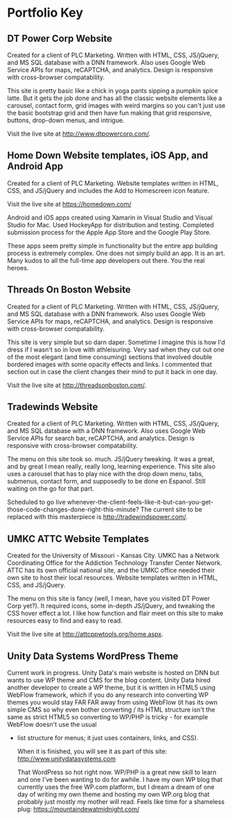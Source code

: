 # Portfolio Key

## DT Power Corp Website
Created for a client of PLC Marketing. Written with HTML, CSS, JS/jQuery, and MS SQL database with a DNN framework. Also uses Google Web Service APIs for maps, reCAPTCHA, and analytics. Design is responsive with cross-browser compatability.

This site is pretty basic like a chick in yoga pants sipping a pumpkin spice latte. But it gets the job done and has all the classic website elements like a carousel, contact form, grid images with weird margins so you can't just use the basic bootstrap grid and then have fun making that grid responsive, buttons, drop-down menus, and intrigue.

Visit the live site at http://www.dtpowercorp.com/. 

## Home Down Website templates, iOS App, and Android App
Created for a client of PLC Marketing. Website templates written in HTML, CSS, and JS/jQuery and includes the Add to Homescreen icon feature. 

Visit the live site at https://homedown.com/

Android and iOS apps created using Xamarin in Visual Studio and Visual Studio for Mac. Used HockeyApp for distribution and testing. Completed submission process for the Apple App Store and the Google Play Store. 

These apps seem pretty simple in functionality but the entire app building process is extremely complex. One does not simply build an app. It is an art. Many kudos to all the full-time app developers out there. You the real heroes.

## Threads On Boston Website
Created for a client of PLC Marketing. Written with HTML, CSS, JS/jQuery, and MS SQL database with a DNN framework. Also uses Google Web Service APIs for maps, reCAPTCHA, and analytics. Design is responsive with cross-browser compatability.

This site is very simple but so darn daper. Sometime I imagine this is how I'd dress if I wasn't so in love with athleisuring. Very sad when they cut out one of the most elegant (and time consuming) sections that involved double bordered images with some opacity effects and links. I commented that section out in case the client changes their mind to put it back in one day. 

Visit the live site at http://threadsonboston.com/.

## Tradewinds Website

Created for a client of PLC Marketing. Written with HTML, CSS, JS/jQuery, and MS SQL database with a DNN framework. Also uses Google Web Service APIs for search bar, reCAPTCHA, and analytics. Design is responsive with cross-browser compatability.

The menu on this site took so. much. JS/jQuery tweaking. It was a great, and by great I mean really, really long, learning experience. This site also uses a carousel that has to play nice with the drop down menu, tabs, submenus, contact form, and supposedly to be done en Espanol. Still waiting on the go for that part. 

Scheduled to go live whenever-the-client-feels-like-it-but-can-you-get-those-code-changes-done-right-this-minute? The current site to be replaced with this masterpiece is http://tradewindspower.com/.

## UMKC ATTC Website Templates

Created for the University of Missouri - Kansas City. UMKC has a Network Coordinating Office for the Addiction Technology Transfer Center Network. ATTC has its own official national site, and the UMKC office needed their own site to host their local resources. Website templates written in HTML, CSS, and JS/jQuery.

The menu on this site is fancy (well, I mean, have you visited DT Power Corp yet?). It required icons, some in-depth JS/jQuery, and tweaking the CSS hover effect a lot. I like how function and flair meet on this site to make resources easy to find and easy to read.

Visit the live site at http://attcppwtools.org/home.aspx.

## Unity Data Systems WordPress Theme

Current work in progress. Unity Data's main website is hosted on DNN but wants to use WP theme and CMS for the blog content. Unity Data hired another developer to create a WP theme, but it is written in HTML5 using WebFlow framework, which if you do any research into converting WP themes you would stay FAR FAR away from using WebFlow (it has its own simple CMS so why even bother converting / its HTML structure isn't the same as strict HTML5 so converting to WP/PHP is tricky - for example WebFlow doesn't use the usual <ul> <li> list structure for menus; it just uses containers, links, and CSS).
  
When it is finished, you will see it as part of this site: http://www.unitydatasystems.com
  
That WordPress so hot right now. WP/PHP is a great new skill to learn and one I've been wanting to do for awhile. I have my own WP blog that currently uses the free WP.com platform, but I dream a dream of one day of writing my own theme and hosting my own WP.org blog that probably just mostly my mother will read. Feels like time for a shameless plug: https://mountaindewatmidnight.com/

